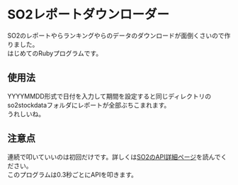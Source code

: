 # SO2レポートダウンローダー

SO2のレポートやらランキングやらのデータのダウンロードが面倒くさいので作りました。  
はじめてのRubyプログラムです。

## 使用法

YYYYMMDD形式で日付を入力して期間を設定すると同じディレクトリのso2stockdataフォルダにレポートが全部ぶちこまれます。  
うれしいね。

## 注意点

連続で叩いていいのは初回だけです。詳しくは[SO2のAPI詳細ページ](https://so2-docs.mutoys.com/common/api.html)を読んでください。  
このプログラムは0.3秒ごとにAPIを叩きます。  
